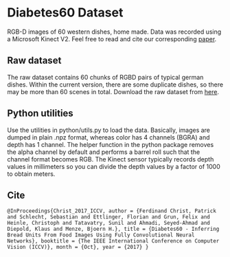 # Diabetes60 Dataset
RGB-D images of 60 western dishes, home made. Data was recorded using a Microsoft Kinect V2. Feel free to read and cite our corresponding [paper](http://openaccess.thecvf.com/content_ICCV_2017_workshops/w22/html/Christ_Diabetes60_-_Inferring_ICCV_2017_paper.html).

## Raw dataset
The raw dataset contains 60 chunks of RGBD pairs of typical german dishes. Within the current version, there are some duplicate dishes, so there may be more than 60 scenes in total.
Download the raw dataset from [here](https://drive.google.com/drive/u/0/folders/0B0vscETPGI1-eXJDbFROd21XU2M).

## Python utilities
Use the utilities in python/utils.py to load the data. Basically, images are dumped in plain .npz format, whereas color has 4 channels (BGRA) and depth has 1 channel. The helper function in the python package removes the alpha channel by default and performs a barrel roll such that the channel format becomes RGB. The Kinect sensor typically records depth values in millimeters so you can divide the depth values by a factor of 1000 to obtain meters.

## Cite
``
@InProceedings{Christ_2017_ICCV,
author = {Ferdinand Christ, Patrick and Schlecht, Sebastian and Ettlinger, Florian and Grun, Felix and Heinle, Christoph and Tatavatry, Sunil and Ahmadi, Seyed-Ahmad and Diepold, Klaus and Menze, Bjoern H.},
title = {Diabetes60 - Inferring Bread Units From Food Images Using Fully Convolutional Neural Networks},
booktitle = {The IEEE International Conference on Computer Vision (ICCV)},
month = {Oct},
year = {2017}
}
``
